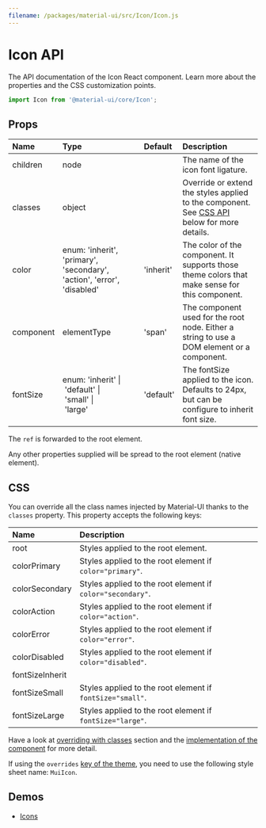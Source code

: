 ```yaml
---
filename: /packages/material-ui/src/Icon/Icon.js
---
```


<!--- This documentation is automatically generated, do not try to edit it. -->

# Icon API

<p class="description">The API documentation of the Icon React component. Learn more about the properties and the CSS customization points.</p>

```js
import Icon from '@material-ui/core/Icon';
```

## Props

| Name                                     | Type                                                                                                                                             | Default                                     | Description                                                                                         |
| :--------------------------------------- | :----------------------------------------------------------------------------------------------------------------------------------------------- | :------------------------------------------ | :-------------------------------------------------------------------------------------------------- |
| <span class="prop-name">children</span>  | <span class="prop-type">node</span>                                                                                                              |                                             | The name of the icon font ligature.                                                                 |
| <span class="prop-name">classes</span>   | <span class="prop-type">object</span>                                                                                                            |                                             | Override or extend the styles applied to the component. See [CSS API](#css) below for more details. |
| <span class="prop-name">color</span>     | <span class="prop-type">enum:&nbsp;'inherit', 'primary', 'secondary', 'action', 'error', 'disabled'<br></span>                                   | <span class="prop-default">'inherit'</span> | The color of the component. It supports those theme colors that make sense for this component.      |
| <span class="prop-name">component</span> | <span class="prop-type">elementType</span>                                                                                                       | <span class="prop-default">'span'</span>    | The component used for the root node. Either a string to use a DOM element or a component.          |
| <span class="prop-name">fontSize</span>  | <span class="prop-type">enum:&nbsp;'inherit'&nbsp;&#124;<br>&nbsp;'default'&nbsp;&#124;<br>&nbsp;'small'&nbsp;&#124;<br>&nbsp;'large'<br></span> | <span class="prop-default">'default'</span> | The fontSize applied to the icon. Defaults to 24px, but can be configure to inherit font size.      |

The `ref` is forwarded to the root element.

Any other properties supplied will be spread to the root element (native element).

## CSS

You can override all the class names injected by Material-UI thanks to the `classes` property.
This property accepts the following keys:

| Name                                           | Description                                                |
| :--------------------------------------------- | :--------------------------------------------------------- |
| <span class="prop-name">root</span>            | Styles applied to the root element.                        |
| <span class="prop-name">colorPrimary</span>    | Styles applied to the root element if `color="primary"`.   |
| <span class="prop-name">colorSecondary</span>  | Styles applied to the root element if `color="secondary"`. |
| <span class="prop-name">colorAction</span>     | Styles applied to the root element if `color="action"`.    |
| <span class="prop-name">colorError</span>      | Styles applied to the root element if `color="error"`.     |
| <span class="prop-name">colorDisabled</span>   | Styles applied to the root element if `color="disabled"`.  |
| <span class="prop-name">fontSizeInherit</span> |
| <span class="prop-name">fontSizeSmall</span>   | Styles applied to the root element if `fontSize="small"`.  |
| <span class="prop-name">fontSizeLarge</span>   | Styles applied to the root element if `fontSize="large"`.  |

Have a look at [overriding with classes](/customization/overrides/#overriding-with-classes) section
and the [implementation of the component](https://github.com/mui-org/material-ui/blob/next/packages/material-ui/src/Icon/Icon.js)
for more detail.

If using the `overrides` [key of the theme](/customization/themes/#css),
you need to use the following style sheet name: `MuiIcon`.

## Demos

- [Icons](/style/icons/)
